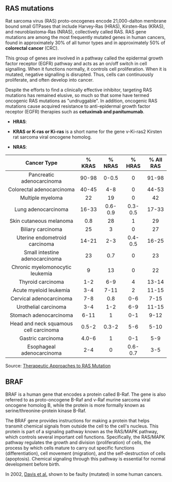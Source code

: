 
## RAS mutations

Rat sarcoma virus (RAS) proto-oncogenes encode 21,000-dalton membrane bound small GTPases that include Harvey-Ras (HRAS), Kirsten-Ras (KRAS), and neuroblastoma-Ras (NRAS), collectively called RAS. RAS gene mutations are among the most frequently mutated genes in human cancers, found in approximately 30% of all tumor types and in approximately 50% of **colorectal cancer** (CRC).

This group of genes are involved in a pathway called the epidermal growth factor receptor (EGFR) pathway and acts as an on/off switch in cell signalling. When it functions normally, it controls cell proliferation. When it is mutated, negative signalling is disrupted. Thus, cells can continuously proliferate, and often develop into cancer.

Despite the efforts to find a clinically effective inhibitor, targeting RAS mutations has remained elusive, so much so that some have termed oncogenic RAS mutations as "undruggable". In addition, oncogenic RAS mutations cause acquired resistance to anti-epidermal growth factor receptor (EGFR) therapies such as **cetuximab and panitumumab**.

* **HRAS**:
* **KRAS or K-ras or Ki-ras** is a short name for the gene v-Ki-ras2 Kirsten rat sarcoma viral oncogene homolog. 

* **NRAS**:

Cancer Type	| % KRAS	| % NRAS	| % HRAS	| % All RAS
:----------:|:-------:|:-------:|:-------:|:-----------:
Pancreatic adenocarcinoma |	90-98	| 0-0.5 | 	0	| 91-98
Colorectal adenocarcinoma |	40-45	| 4-8	| 0	| 44-53
Multiple myeloma |	22 |	19 |	0 |	42
Lung adenocarcinoma |	16-33 |	0.6-0.9 |	0.3-0.5 |	17-33
Skin cutaneous melanoma |	0.8 |	28 |	1	 | 29
Biliary carcinoma |	25 |	3	| 0 |	27
Uterine endometroid carcinoma	| 14-21 |	2-3 |	0.4-0.5 |	16-25
Small intestine adenocarcinoma	| 23 |	0.7 |	0 |	23
Chronic myelomonocytic leukemia	| 9	 | 13	| 0	| 22
Thyroid carcinoma	| 1-2 |	6-9 |	4	 | 13-14
Acute myeloid leukemia	| 3-4	| 7-11	| 2 |	11-15
Cervical adenocarcinoma	| 7-8	| 0.8	| 0-6	| 7-15
Urothelial carcinoma	| 3-4	| 1-2	| 6-9	| 11-15
Stomach adenocarcinoma	| 6-11	| 1	| 0-1	| 9-12
Head and neck squamous cell carcinoma	| 0.5-2	| 0.3-2	| 5-6 | 5-10
Gastric carcinoma	| 4.0-6	| 1 |	0-1	| 5-9
Esophageal adenocarcinoma	| 2-4	| 0	| 0.6-0.7	| 3-5

Source: [Therapeutic Approaches to RAS Mutation](https://www.ncbi.nlm.nih.gov/pmc/articles/PMC4959441/)

## BRAF

BRAF is a human gene that encodes a protein called B-Raf. The gene is also referred to as proto-oncogene B-Raf and v-Raf murine sarcoma viral oncogene homolog B, while the protein is more formally known as serine/threonine-protein kinase B-Raf.

The BRAF gene provides instructions for making a protein that helps transmit chemical signals from outside the cell to the cell's nucleus. This protein is part of a signaling pathway known as the RAS/MAPK pathway, which controls several important cell functions. Specifically, the RAS/MAPK pathway regulates the growth and division (proliferation) of cells, the process by which cells mature to carry out specific functions (differentiation), cell movement (migration), and the self-destruction of cells (apoptosis). Chemical signaling through this pathway is essential for normal development before birth.

In 2002, [Davis et al.](https://www.nature.com/articles/nature00766) shown to be faulty (mutated) in some human cancers.




